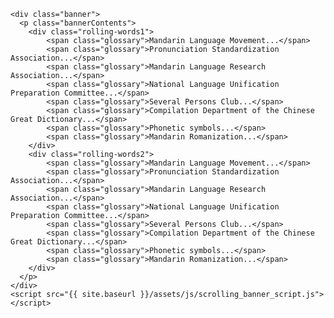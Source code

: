     <div class="banner">
	  <p class="bannerContents">
        <div class="rolling-words1">
            <span class="glossary">Mandarin Language Movement...</span>
			<span class="glossary">Pronunciation Standardization Association...</span>
			<span class="glossary">Mandarin Language Research Association...</span>
            <span class="glossary">National Language Unification Preparation Committee...</span>
            <span class="glossary">Several Persons Club...</span>
			<span class="glossary">Compilation Department of the Chinese Great Dictionary...</span>
			<span class="glossary">Phonetic symbols...</span>
			<span class="glossary">Mandarin Romanization...</span>
        </div>
        <div class="rolling-words2">
            <span class="glossary">Mandarin Language Movement...</span>
			<span class="glossary">Pronunciation Standardization Association...</span>
			<span class="glossary">Mandarin Language Research Association...</span>
            <span class="glossary">National Language Unification Preparation Committee...</span>
            <span class="glossary">Several Persons Club...</span>
			<span class="glossary">Compilation Department of the Chinese Great Dictionary...</span>
			<span class="glossary">Phonetic symbols...</span>
			<span class="glossary">Mandarin Romanization...</span>
        </div>
	  </p>	
    </div>
    <script src="{{ site.baseurl }}/assets/js/scrolling_banner_script.js"></script>
